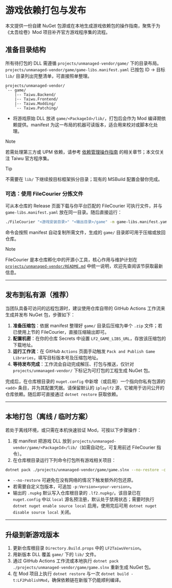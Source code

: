 # 游戏依赖打包与发布

本文提供一份自建 NuGet 包源或在本地生成游戏依赖包的操作指南，聚焦于为《太吾绘卷》Mod 项目补齐官方游戏程序集的流程。

## 准备目录结构

所有待打包的 DLL 需遵循 `projects/unmanaged-vendor/game/` 下的目录布局。`projects/unmanaged-vendor/game/game-libs.manifest.yaml` 已按包 ID → 目标 `lib/` 目录列出完整清单，可直接照单整理。

```text
projects/unmanaged-vendor/
`-- game/
    |-- Taiwu.Backend/
    |-- Taiwu.Frontend/
    |-- Taiwu.Modding/
    `-- Taiwu.Patching/
```

- 将游戏原始 DLL 放进 `game/<PackageId>/lib/`，打包后会作为 Mod 编译期依赖提供。manifest 为这一布局的机器可读版本，适合用来校对或脚本化处理。

> [!NOTE]
> 若需处理第三方或 UPM 依赖，请参考 [依赖管理操作指南](./dependency-management.md) 的相关章节；本文仅关注 Taiwu 官方程序集。

> [!TIP]
> 不需要在 `lib/` 下继续按目标框架拆分目录；现有的 MSBuild 配置会替你完成。

### 可选：使用 FileCourier 分拣文件

可从本仓库的 Release 页面下载与你平台匹配的 FileCourier 可执行文件，并与 `game-libs.manifest.yaml` 放在同一目录。随后直接运行：

```bash
./FileCourier "<游戏安装目录>" "<输出目录>/game" -m game-libs.manifest.yaml
```

命令会按照 manifest 自动复制所需文件，生成的 `game/` 目录即可用于压缩或放回仓库。

> [!NOTE]
> FileCourier 是本仓库孵化中的开源小工具，核心作用与维护计划在 [`projects/unmanaged-vendor/README.md`](../../projects/unmanaged-vendor/README.md#filecourier-自动分拣工具) 中统一说明，欢迎先查阅该节获取最新信息。

---

## 发布到私有源（推荐）

当团队具备可访问的远程包源时，建议使用仓库自带的 GitHub Actions 工作流来生成并发布 NuGet 包，步骤如下：

1. **准备压缩包**：依据 manifest 整理好 `game/` 目录后压缩为单个 `.zip` 文件；若已使用上节的 FileCourier，直接压缩输出即可。
2. **配置机密**：在你的仓库 Secrets 中设置 `LF2_GAME_LIBS_URL`，存放该压缩包的下载地址。
3. **运行工作流**：在 GitHub `Actions` 页面手动触发 `Pack and Publish Game Libraries`，填写目标版本号及压缩包地址。
4. **等待发布完成**：工作流会自动完成解压、打包与推送，仅针对 `projects/unmanaged-vendor/` 下标记为可打包的工程生成 NuGet 包。

完成后，在仓库根目录的 `nuget.config` 中新增（或启用）一个指向你私有包源的 `<add>` 条目，并为其配置凭据。请保留默认的 `iplaylf2` 源，它被用于访问公开的仓库依赖。随后即可直接通过 `dotnet restore` 获取依赖。

---

## 本地打包（离线 / 临时方案）

若处于离线环境，或只需在本机快速验证 Mod，可按以下步骤操作：

1. 按 manifest 把游戏 DLL 放到 `projects/unmanaged-vendor/game/<PackageId>/lib/`（如需自动化，可复用前述 FileCourier 指令）。
2. 在仓库根目录运行下列命令打包所有游戏相关项目：

```bash
dotnet pack ./projects/unmanaged-vendor/game/game.slnx --no-restore -c Release
```

- `--no-restore` 可避免在没有网络的情况下触发额外的包还原。
- 若需要自定义包版本，可追加 `-p:Version=<your-version>`。
- 输出的 `.nupkg` 默认写入仓库根目录的 `.lf2.nupkg/`。该目录已在 `nuget.config` 中以 `local` 源名预注册，默认处于禁用状态；需要时执行 `dotnet nuget enable source local` 启用，使用完后可用 `dotnet nuget disable source local` 关闭。

---

## 升级到新游戏版本

1. 更新仓库根目录 `Directory.Build.props` 中的 `LF2TaiwuVersion`。
2. 用新版本 DLL 覆盖 `game/` 下的 `lib/` 文件。
3. 通过 GitHub Actions 工作流或本地执行 `dotnet pack ./projects/unmanaged-vendor/game/game.slnx` 重新生成 NuGet 包。
4. 在 Mod 项目上执行 `dotnet restore` 与一次 `dotnet build -t:LF2PublishMod`，确保依赖链在新版下仍能顺利编译。
